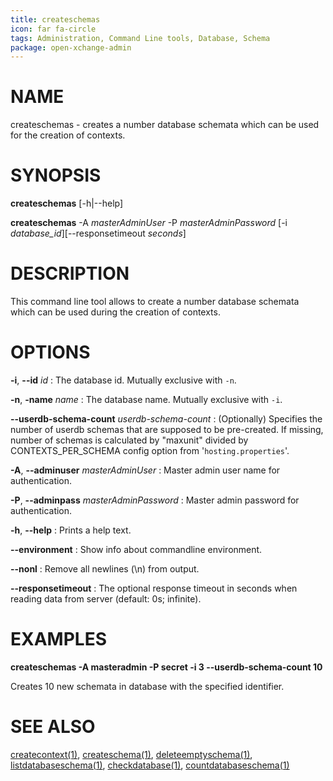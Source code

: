 ```yaml
---
title: createschemas
icon: far fa-circle
tags: Administration, Command Line tools, Database, Schema
package: open-xchange-admin
---
```


# NAME

createschemas - creates a number database schemata which can be used for the creation of contexts.


# SYNOPSIS

**createschemas** [-h|--help]

**createschemas** -A *masterAdminUser* -P *masterAdminPassword* [-i *database_id*][--responsetimeout *seconds*]

# DESCRIPTION

This command line tool allows to create a number database schemata which can be used during the creation of contexts.

# OPTIONS

**-i**, **--id** *id*
: The database id. Mutually exclusive with `-n`.

**-n**, **-name** *name*
: The database name. Mutually exclusive with `-i`.

**--userdb-schema-count** *userdb-schema-count*
: (Optionally) Specifies the number of userdb schemas that are supposed to be pre-created. If missing, number of schemas is calculated by "maxunit" divided by CONTEXTS_PER_SCHEMA config option from '`hosting.properties`'.

**-A**, **--adminuser** *masterAdminUser*
: Master admin user name for authentication.

**-P**, **--adminpass** *masterAdminPassword*
: Master admin password for authentication.

**-h**, **--help**
: Prints a help text.

**--environment**
: Show info about commandline environment.

**--nonl**
: Remove all newlines (\\n) from output.

**--responsetimeout**
: The optional response timeout in seconds when reading data from server (default: 0s; infinite).

# EXAMPLES

**createschemas -A masteradmin -P secret -i 3 --userdb-schema-count 10**

Creates 10 new schemata in database with the specified identifier.

# SEE ALSO

[createcontext(1)](createcontext), [createschema(1)](createschema), [deleteemptyschema(1)](deleteemptyschema), [listdatabaseschema(1)](listdatabaseschema), [checkdatabase(1)](checkdatabase), [countdatabaseschema(1)](countdatabaseschema)
